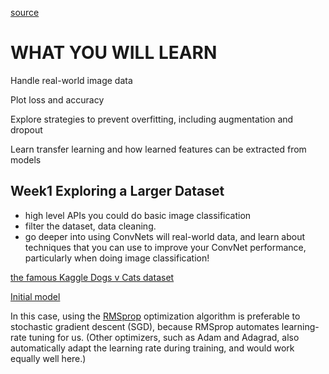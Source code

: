 [source](https://www.coursera.org/learn/convolutional-neural-networks-tensorflow#syllabus)
# WHAT YOU WILL LEARN

Handle real-world image data

Plot loss and accuracy

Explore strategies to prevent overfitting, including augmentation and dropout

Learn transfer learning and how learned features can be extracted from models



Week1 Exploring a Larger Dataset 
-------

* high level APIs you could do basic image classification
* filter the dataset, data cleaning. 
*  go deeper into using ConvNets will real-world data, and learn about techniques that you can use to improve your ConvNet performance, particularly when doing image classification!

[the famous Kaggle Dogs v Cats dataset](https://www.kaggle.com/c/dogs-vs-cats)

[Initial model](https://colab.research.google.com/github/lmoroney/dlaicourse/blob/master/Course%202%20-%20Part%202%20-%20Lesson%202%20-%20Notebook.ipynb#scrollTo=_qqNIbspb_NV)
 
 In this case, using the [RMSprop](https://wikipedia.org/wiki/Stochastic_gradient_descent#RMSProp) optimization algorithm is preferable to stochastic gradient descent (SGD), because RMSprop automates learning-rate tuning for us. (Other optimizers, such as Adam and Adagrad, also automatically adapt the learning rate during training, and would work equally well here.)


